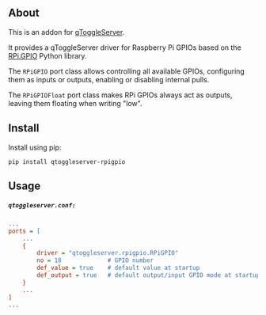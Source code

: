 ## About

This is an addon for [qToggleServer](https://github.com/qtoggle/qtoggleserver).

It provides a qToggleServer driver for Raspberry Pi GPIOs based on the 
[RPi.GPIO](https://sourceforge.net/projects/raspberry-gpio-python/) Python library.

The `RPiGPIO` port class allows controlling all available GPIOs, configuring them as inputs or outputs, enabling or
disabling internal pulls.
 
The `RPiGPIOFloat` port class makes RPi GPIOs always act as outputs, leaving them floating when writing "low".


## Install

Install using pip:

    pip install qtoggleserver-rpigpio


## Usage

##### `qtoggleserver.conf:`
``` ini
...
ports = [
    ...
    {
        driver = "qtoggleserver.rpigpio.RPiGPIO"
        no = 18             # GPIO number
        def_value = true    # default value at startup
        def_output = true   # default output/input GPIO mode at startup
    }
    ...
]
...
```
